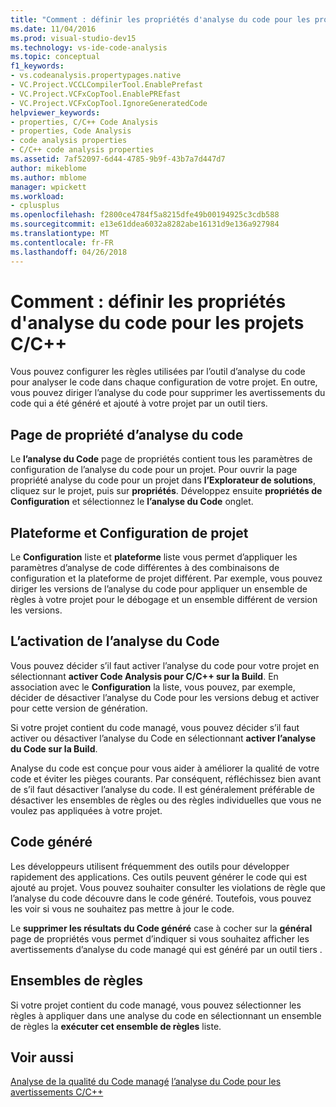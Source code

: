 ```yaml
---
title: "Comment : définir les propriétés d'analyse du code pour les projets C/C++"
ms.date: 11/04/2016
ms.prod: visual-studio-dev15
ms.technology: vs-ide-code-analysis
ms.topic: conceptual
f1_keywords:
- vs.codeanalysis.propertypages.native
- VC.Project.VCCLCompilerTool.EnablePrefast
- VC.Project.VCFxCopTool.EnablePREfast
- VC.Project.VCFxCopTool.IgnoreGeneratedCode
helpviewer_keywords:
- properties, C/C++ Code Analysis
- properties, Code Analysis
- code analysis properties
- C/C++ code analysis properties
ms.assetid: 7af52097-6d44-4785-9b9f-43b7a7d447d7
author: mikeblome
ms.author: mblome
manager: wpickett
ms.workload:
- cplusplus
ms.openlocfilehash: f2800ce4784f5a8215dfe49b00194925c3cdb588
ms.sourcegitcommit: e13e61ddea6032a8282abe16131d9e136a927984
ms.translationtype: MT
ms.contentlocale: fr-FR
ms.lasthandoff: 04/26/2018
---
```

# <a name="how-to-set-code-analysis-properties-for-cc-projects"></a>Comment : définir les propriétés d'analyse du code pour les projets C/C++
Vous pouvez configurer les règles utilisées par l’outil d’analyse du code pour analyser le code dans chaque configuration de votre projet. En outre, vous pouvez diriger l’analyse du code pour supprimer les avertissements du code qui a été généré et ajouté à votre projet par un outil tiers.

## <a name="code-analysis-property-page"></a>Page de propriété d’analyse du code
 Le **l’analyse du Code** page de propriétés contient tous les paramètres de configuration de l’analyse du code pour un projet. Pour ouvrir la page propriété analyse du code pour un projet dans **l’Explorateur de solutions**, cliquez sur le projet, puis sur **propriétés**. Développez ensuite **propriétés de Configuration** et sélectionnez le **l’analyse du Code** onglet.

## <a name="project-configuration-and-platform"></a>Plateforme et Configuration de projet
 Le **Configuration** liste et **plateforme** liste vous permet d’appliquer les paramètres d’analyse de code différentes à des combinaisons de configuration et la plateforme de projet différent. Par exemple, vous pouvez diriger les versions de l’analyse du code pour appliquer un ensemble de règles à votre projet pour le débogage et un ensemble différent de version les versions.

## <a name="enabling-code-analysis"></a>L’activation de l’analyse du Code
 Vous pouvez décider s’il faut activer l’analyse du code pour votre projet en sélectionnant **activer Code Analysis pour C/C++ sur la Build**. En association avec le **Configuration** la liste, vous pouvez, par exemple, décider de désactiver l’analyse du Code pour les versions debug et activer pour cette version de génération.

 Si votre projet contient du code managé, vous pouvez décider s’il faut activer ou désactiver l’analyse du Code en sélectionnant **activer l’analyse du Code sur la Build**.

 Analyse du code est conçue pour vous aider à améliorer la qualité de votre code et éviter les pièges courants. Par conséquent, réfléchissez bien avant de s’il faut désactiver l’analyse du code. Il est généralement préférable de désactiver les ensembles de règles ou des règles individuelles que vous ne voulez pas appliquées à votre projet.

## <a name="generated-code"></a>Code généré
 Les développeurs utilisent fréquemment des outils pour développer rapidement des applications. Ces outils peuvent générer le code qui est ajouté au projet. Vous pouvez souhaiter consulter les violations de règle que l’analyse du code découvre dans le code généré. Toutefois, vous pouvez les voir si vous ne souhaitez pas mettre à jour le code.

 Le **supprimer les résultats du Code généré** case à cocher sur la **général** page de propriétés vous permet d’indiquer si vous souhaitez afficher les avertissements d’analyse du code managé qui est généré par un outil tiers .

## <a name="rule-sets"></a>Ensembles de règles
 Si votre projet contient du code managé, vous pouvez sélectionner les règles à appliquer dans une analyse du code en sélectionnant un ensemble de règles la **exécuter cet ensemble de règles** liste.

## <a name="see-also"></a>Voir aussi
 [Analyse de la qualité du Code managé](../code-quality/analyzing-managed-code-quality-by-using-code-analysis.md) [l’analyse du Code pour les avertissements C/C++](../code-quality/code-analysis-for-c-cpp-warnings.md)